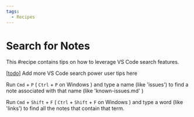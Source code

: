 ```yaml
---
tags:
  - Recipes
---
```


# Search for Notes

This #recipe contains tips on how to leverage VS Code search features.

[[todo]] Add more VS Code search power user tips here

Run `Cmd` + `P` ( `Ctrl` + `P` on Windows ) and type a name (like 'issues') to find a note associated with that name (like 'known-issues.md' )

Run `Cmd` + `Shift` + `F` ( `Ctrl` + `Shift` + `F` on Windows ) and type a word (like 'links') to find all the notes that contain that term.

[//begin]: # "Autogenerated link references for markdown compatibility"
[todo]: ../dev/todo.md "Todo"
[//end]: # "Autogenerated link references"

